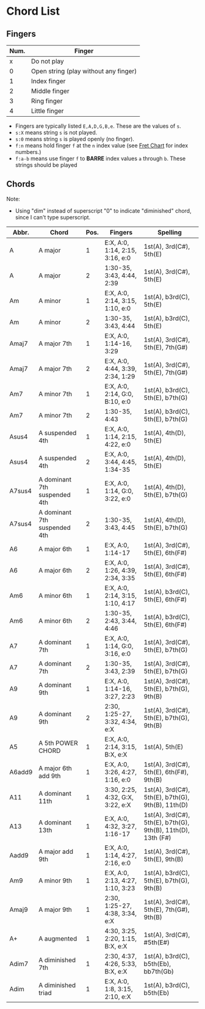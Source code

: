 # Chord List

## Fingers

| Num. | Finger                                |
|------|---------------------------------------|
| x    | Do not play                           |
| 0    | Open string (play without any finger) |
| 1    | Index finger                          |
| 2    | Middle finger                         |
| 3    | Ring finger                           |
| 4    | Little finger                         |

- Fingers are typically listed `E,A,D,G,B,e`. These are the values of `s`.
- `s:X` means string `s` is not played.
- `s:0` means string `s` is played openly (no finger).
- `f:n` means hold finger `f` at the `n` index value (see [Fret Chart](fretchart.md) for index numbers.)
- `f:a-b` means use finger `f` to **BARRE** index values `a` through `b`. These strings should be played

## Chords

Note:

- Using "dim" instead of superscript "0" to indicate "diminished" chord, since I can't type superscript.

| Abbr.  | Chord                        | Pos. | Fingers                          | Spelling                                 |
|--------|------------------------------|------|----------------------------------|------------------------------------------|
| A      | A major                      |  1   | E:X, A:0, 1:14, 2:15, 3:16, e:0  | 1st(A), 3rd(C#), 5th(E)                  |
| A      | A major                      |  2   | 1:30-35, 3:43, 4:44, 2:39        | 1st(A), 3rd(C#), 5th(E)                  |
| Am     | A minor                      |  1   | E:X, A:0, 2:14, 3:15, 1:10, e:0  | 1st(A), b3rd(C), 5th(E)                  |
| Am     | A minor                      |  2   | 1:30-35, 3:43, 4:44              | 1st(A), b3rd(C), 5th(E)                  |
| Amaj7  | A major 7th                  |  1   | E:X, A:0, 1:14-16, 3:29          | 1st(A), 3rd(C#), 5th(E), 7th(G#)         |
| Amaj7  | A major 7th                  |  2   | E:X, A:0, 4:44, 3:39, 2:34, 1:29 | 1st(A), 3rd(C#), 5th(E), 7th(G#)         |
| Am7    | A minor 7th                  |  1   | E:X, A:0, 2:14, G:0, B:10, e:0   | 1st(A), b3rd(C), 5th(E), b7th(G)         |
| Am7    | A minor 7th                  |  2   | 1:30-35, 4:43                    | 1st(A), b3rd(C), 5th(E), b7th(G)         |
| Asus4  | A suspended 4th              |  1   | E:X, A:0, 1:14, 2:15, 4:22, e:0  | 1st(A), 4th(D), 5th(E)                   |
| Asus4  | A suspended 4th              |  2   | E:X, A:0, 3:44, 4:45, 1:34-35    | 1st(A), 4th(D), 5th(E)                   |
| A7sus4 | A dominant 7th suspended 4th |  1   | E:X, A:0, 1:14, G:0, 3:22, e:0   | 1st(A), 4th(D), 5th(E), b7th(G)          |
| A7sus4 | A dominant 7th suspended 4th |  2   | 1:30-35, 3:43, 4:45              | 1st(A), 4th(D), 5th(E), b7th(G)          |
| A6     | A major 6th                  |  1   | E:X, A:0, 1:14-17                | 1st(A), 3rd(C#), 5th(E), 6th(F#)         |
| A6     | A major 6th                  |  2   | E:X, A:0, 1:26, 4:39, 2:34, 3:35 | 1st(A), 3rd(C#), 5th(E), 6th(F#)         |
| Am6    | A minor 6th                  |  1   | E:X, A:0, 2:14, 3:15, 1:10, 4:17 | 1st(A), b3rd(C), 5th(E), 6th(F#)         |
| Am6    | A minor 6th                  |  2   | 1:30-35, 2:43, 3:44, 4:46        | 1st(A), b3rd(C), 5th(E), 6th(F#)         |
| A7     | A dominant 7th               |  1   | E:X, A:0, 1:14, G:0, 3:16, e:0   | 1st(A), 3rd(C#), 5th(E), b7th(G)         |
| A7     | A dominant 7th               |  2   | 1:30-35, 3:43, 2:39              | 1st(A), 3rd(C#), 5th(E), b7th(G)         |
| A9     | A dominant 9th               |  1   | E:X, A:0, 1:14-16, 3:27, 2:23    | 1st(A), 3rd(C#), 5th(E), b7th(G), 9th(B) |
| A9     | A dominant 9th               |  2   | 2:30, 1:25-27, 3:32, 4:34, e:X   | 1st(A), 3rd(C#), 5th(E), b7th(G), 9th(B) |
| A5     | A 5th POWER CHORD            |  1   | E:X, A:0, 2:14, 3:15, B:X, e:X   | 1st(A), 5th(E)                           |
| A6add9 | A major 6th add 9th          |  1   | E:X, A:0, 3:26, 4:27, 1:16, e:0  | 1st(A), 3rd(C#), 5th(E), 6th(F#), 9th(B)                     |
| A11    | A dominant 11th              |  1   | 3:30, 2:25, 4:32, G:X, 3:22, e:X | 1st(A), 3rd(C#), 5th(E), b7th(G), 9th(B), 11th(D)            |
| A13    | A dominant 13th              |  1   | E:X, A:0, 4:32, 3:27, 1:16-17    | 1st(A), 3rd(C#), 5th(E), b7th(G), 9th(B), 11th(D), 13th (F#) |
| Aadd9  | A major add 9th              |  1   | E:X, A:0, 1:14, 4:27, 2:16, e:0  | 1st(A), 3rd(C#), 5th(E), 9th(B)                              |
| Am9    | A minor 9th                  |  1   | E:X, A:0, 2:13, 4:27, 1:10, 3:23 | 1st(A), b3rd(C), 5th(E), b7th(G), 9th(B)                     |
| Amaj9  | A major 9th                  |  1   | 2:30, 1:25-27, 4:38, 3:34, e:X   | 1st(A), 3rd(C#), 5th(E), 7th(G#), 9th(B)                     |
| A+     | A augmented                  |  1   | 4:30, 3:25, 2:20, 1:15, B:X, e:X | 1st(A), 3rd(C#), #5th(E#)                                    |
| Adim7  | A diminished 7th             |  1   | 2:30, 4:37, 4:26, 5:33, B:X, e:X | 1st(A), b3rd(C), b5th(Eb), bb7th(Gb)                         |
| Adim   | A diminished triad           |  1   | E:X, A:0, 1:8, 3:15, 2:10, e:X   | 1st(A), b3rd(C), b5th(Eb)                                    |

